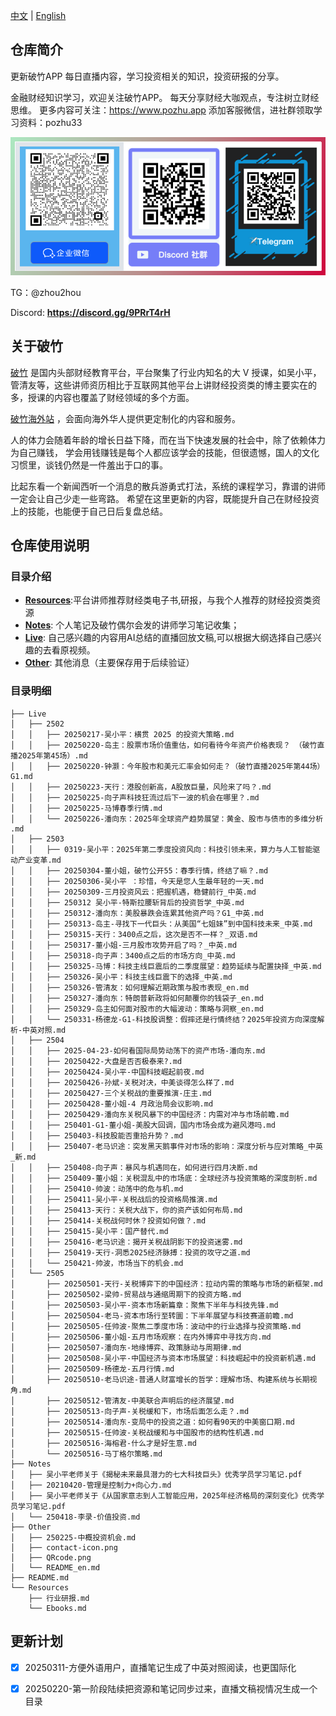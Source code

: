 [中文](README.md) | [English](Other/README_en.md)

## 仓库简介

更新破竹APP 每日直播内容，学习投资相关的知识，投资研报的分享。

金融财经知识学习，欢迎关注破竹APP。
每天分享财经大咖观点，专注树立财经思维。
更多内容可关注：https://www.pozhu.app
添加客服微信，进社群领取学习资料：pozhu33

![联系我们](https://github.com/zhouzhoutu/PozhuFinance/blob/main/Other/QRcode.png?raw=true)


TG：@zhou2hou

Discord: **https://discord.gg/9PRrT4rH**



## 关于破竹
[破竹](https://pc.pozhu.com) 是国内头部财经教育平台，平台聚集了行业内知名的大 V 授课，如吴小平，管清友等，这些讲师资历相比于互联网其他平台上讲财经投资类的博主要实在的多，授课的内容也覆盖了财经领域的多个方面。

[破竹海外站](https://www.pozhu.app) ，会面向海外华人提供更定制化的内容和服务。

人的体力会随着年龄的增长日益下降，而在当下快速发展的社会中，除了依赖体力为自己赚钱，
学会用钱赚钱是每个人都应该学会的技能，但很遗憾，国人的文化习惯里，谈钱仍然是一件羞出于口的事。

比起东看一个新闻西听一个消息的散兵游勇式打法，系统的课程学习，靠谱的讲师一定会让自己少走一些弯路。
希望在这里更新的内容，既能提升自己在财经投资上的技能，也能便于自己日后复盘总结。


## 仓库使用说明
### 目录介绍

- [**Resources**](https://github.com/zhouzhoutu/PozhuFinance/tree/main/Resources):平台讲师推荐财经类电子书,研报，与我个人推荐的财经投资类资源
- [**Notes**](https://github.com/zhouzhoutu/PozhuFinance/tree/main/Notes): 个人笔记及破竹偶尔会发的讲师学习笔记收集；
- [**Live**](https://github.com/zhouzhoutu/PozhuFinance/tree/main/Live): 自己感兴趣的内容用AI总结的直播回放文稿,可以根据大纲选择自己感兴趣的去看原视频。
- [**Other**](https://github.com/zhouzhoutu/PozhuFinance/tree/main/Other): 其他消息（主要保存用于后续验证）

### 目录明细
```
├── Live
│   ├── 2502
│   │   ├── 20250217-吴小平：横贯 2025 的投资大策略.md
│   │   ├── 20250220-岛主：股票市场价值重估，如何看待今年资产价格表现？ （破竹直播2025年第45场）.md
│   │   ├── 20250220-钟灏：今年股市和美元汇率会如何走？（破竹直播2025年第44场）G1.md
│   │   ├── 20250223-天行：港股创新高，A股放巨量，风险来了吗？.md
│   │   ├── 20250225-向子声科技狂流过后下一波的机会在哪里？.md
│   │   ├── 20250225-马博春季行情.md
│   │   └── 20250226-潘向东：2025年全球资产趋势展望：黄金、股市与债市的多维分析 .md
│   ├── 2503
│   │   ├── 0319-吴小平：2025年第二季度投资风向：科技引领未来，算力与人工智能驱动产业变革.md
│   │   ├── 20250304-董小姐，破竹公开55：春季行情，终结了嘛？.md
│   │   ├── 20250306-吴小平 ：珍惜，今天是您人生最年轻的一天.md
│   │   ├── 20250309-三月投资风云：把握机遇，稳健前行_中英.md
│   │   ├── 250312 吴小平-特斯拉腰斩背后的投资哲学_中英.md
│   │   ├── 250312-潘向东：美股暴跌会连累其他资产吗？G1_中英.md
│   │   ├── 250313-岛主-寻找下一代巨头：从美国“七姐妹”到中国科技未来_中英.md
│   │   ├── 250315-天行：3400点之后，这次是否不一样？_双语.md
│   │   ├── 250317-董小姐-三月股市攻势开启了吗？_中英.md
│   │   ├── 250318-向子声：3400点之后的市场方向_中英.md
│   │   ├── 250325-马博：科技主线巨震后的二季度展望：趋势延续与配置抉择_中英.md
│   │   ├── 250326-吴小平：科技主线巨震下的选择_中英.md
│   │   ├── 250326-管清友：如何理解近期政策与股市表现_en.md
│   │   ├── 250327-潘向东：特朗普新政将如何颠覆你的钱袋子_en.md
│   │   ├── 250329-岛主如何面对股市的大幅波动：策略与洞察_en.md
│   │   └── 250331-杨德龙-G1-科技股调整：假摔还是行情终结？2025年投资方向深度解析-中英对照.md
│   ├── 2504
│   │   ├── 2025-04-23-如何看国际局势动荡下的资产市场-潘向东.md
│   │   ├── 20250422-大盘是否否极泰来?.md
│   │   ├── 20250424-吴小平-中国科技崛起前夜.md
│   │   ├── 20250426-孙斌-关税对决，中美谈得怎么样了.md
│   │   ├── 20250427-三个关税战的重要推演-庄主.md
│   │   ├── 20250428-董小姐-4 月政治局会议影响.md
│   │   ├── 20250429-潘向东关税风暴下的中国经济：内需对冲与市场前瞻.md
│   │   ├── 250401-G1-董小姐-美股大回调，国内市场会成为避风港吗.md
│   │   ├── 250403-科技股能否重拾升势？.md
│   │   ├── 250407-老马识途：突发黑天鹅事件对市场的影响：深度分析与应对策略_中英_新.md
│   │   ├── 250408-向子声：暴风与机遇同在，如何进行四月决断.md
│   │   ├── 250409-董小姐：关税混乱中的市场底：全球经济与投资策略的深度剖析.md
│   │   ├── 250410-帅波：动荡中的危与机.md
│   │   ├── 250411-吴小平-关税战后的投资格局推演.md
│   │   ├── 250413-天行：关税大战下，你的资产该如何布局.md
│   │   ├── 250414-关税战何时休？投资如何做？.md
│   │   ├── 250415-吴小平：国产替代.md
│   │   ├── 250416-老马识途：揭开关税战阴影下的投资迷雾.md
│   │   ├── 250419-天行-洞悉2025经济脉搏：投资的攻守之道.md
│   │   └── 250421-帅波，市场当下的机会.md
│   └── 2505
│       ├── 20250501-天行-关税博弈下的中国经济：拉动内需的策略与市场的新框架.md
│       ├── 20250502-梁帅-贸易战与通缩周期下的投资方略.md
│       ├── 20250503-吴小平-资本市场新篇章：聚焦下半年与科技先锋.md
│       ├── 20250504-老马-资本市场行至转圜：下半年展望与科技赛道前瞻.md
│       ├── 20250505-任帅波-聚焦二季度市场：波动中的行业选择与投资策略.md
│       ├── 20250506-董小姐-五月市场观察：在内外博弈中寻找方向.md
│       ├── 20250507-潘向东-地缘博弈、政策脉动与周期律.md
│       ├── 20250508-吴小平-中国经济与资本市场展望：科技崛起中的投资新机遇.md
│       ├── 20250509-杨德龙-五月行情.md
│       ├── 20250510-老马识途-普通人财富增长的哲学：理解市场、构建系统与长期视角.md
│       ├── 20250512-管清友-中美联合声明后的经济展望.md
│       ├── 20250513-向子声-关税缓和下，市场后面怎么走？.md
│       ├── 20250514-潘向东-变局中的投资之道：如何看90天的中美窗口期.md
│       ├── 20250515-任帅波-关税战缓和与中国股市的结构性机遇.md
│       ├── 20250516-海榕君-什么才是好生意.md
│       └── 20250516-马丁格尔策略.md
├── Notes
│   ├── 吴小平老师关于《揭秘未来最具潜力的七大科技巨头》优秀学员学习笔记.pdf
│   ├── 20210420-管理是控制力+向心力.md
│   ├── 吴小平老师关于《从国家意志到人工智能应用，2025年经济格局的深刻变化》优秀学员学习笔记.pdf
│   └── 250418-李录-价值投资.md
├── Other
│   ├── 250225-中概投资机会.md
│   ├── contact-icon.png
│   ├── QRcode.png
│   └── README_en.md
├── README.md
└── Resources
    ├── 行业研报.md
    └── Ebooks.md
```

## 更新计划
- [x] 20250311-方便外语用户，直播笔记生成了中英对照阅读，也更国际化
- [x] 20250220-第一阶段陆续把资源和笔记同步过来，直播文稿视情况生成一个目录

